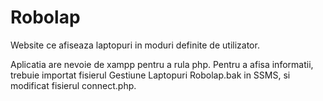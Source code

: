 # Robolap
Website ce afiseaza laptopuri in moduri definite de utilizator.

Aplicatia are nevoie de xampp pentru a rula php.
Pentru a afisa informatii, trebuie importat fisierul Gestiune Laptopuri Robolap.bak in SSMS, si modificat fisierul connect.php.
